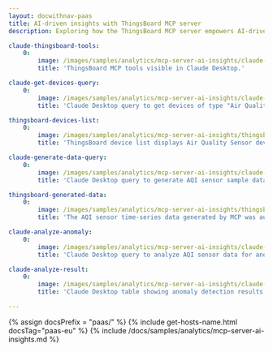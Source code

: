 ```yaml
---
layout: docwithnav-paas
title: AI-driven insights with ThingsBoard MCP server
description: Exploring how the ThingsBoard MCP server empowers AI-driven insights for smarter IoT data management

claude-thingsboard-tools:
    0:
        image: /images/samples/analytics/mcp-server-ai-insights/claude-thingsboard-tools.png
        title: 'ThingsBoard MCP tools visible in Claude Desktop.'

claude-get-devices-query:
    0:
        image: /images/samples/analytics/mcp-server-ai-insights/claude-get-devices-query.png
        title: 'Claude Desktop query to get devices of type "Air Quality Sensor".'

thingsboard-devices-list:
    0:
        image: /images/samples/analytics/mcp-server-ai-insights/thingsboard-devices-list-1-pe.png
        title: 'ThingsBoard device list displays Air Quality Sensor devices.'

claude-generate-data-query:
    0:
        image: /images/samples/analytics/mcp-server-ai-insights/claude-generate-data-query.png
        title: 'Claude Desktop query to generate AQI sensor sample data.'

thingsboard-generated-data:
    0:
        image: /images/samples/analytics/mcp-server-ai-insights/thingsboard-generated-data-1-pe.png
        title: 'The AQI sensor time-series data generated by MCP was automatically added to ThingsBoard.'

claude-analyze-anomaly:
    0:
        image: /images/samples/analytics/mcp-server-ai-insights/claude-analyze-anomaly.png
        title: 'Claude Desktop query to analyze AQI sensor data for anomalies.'

claude-analyze-result:
    0:
        image: /images/samples/analytics/mcp-server-ai-insights/claude-analyze-result.png
        title: 'Claude Desktop table showing anomaly detection results.'

---
```


{% assign docsPrefix = "paas/" %}
{% include get-hosts-name.html docsTag="paas-eu" %}
{% include /docs/samples/analytics/mcp-server-ai-insights.md %}
